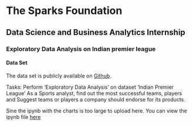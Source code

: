 # The Sparks Foundation
## Data Science and Business Analytics Internship
### Exploratory Data Analysis on Indian premier league
#### Data Set
The data set is publicly available on [Github](https://mv1249.github.io/).

Tasks:
Perform ‘Exploratory Data Analysis’ on dataset ‘Indian Premier League’
As a Sports analyst, find out the most successful teams, players and Suggest teams or players a company should endorse for its products.

Sine the ipynb with the charts is too large to upload here. You can view the ipynb file [here](https://qarnov.com/data_analytics/IPL_analysis.html)




